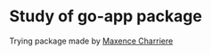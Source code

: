 # Study of go-app package

Trying package made by [Maxence Charriere](https://github.com/maxence-charriere/go-app/commits?author=maxence-charriere)
